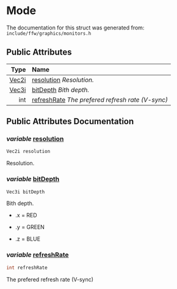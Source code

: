 Mode
===================================


The documentation for this struct was generated from: `include/ffw/graphics/monitors.h`



## Public Attributes

| Type | Name |
| -------: | :------- |
|  [Vec2i](ffw.html#e4e07ebe) | [resolution](#eef48160) _Resolution._ |
|  [Vec3i](ffw.html#1bc00754) | [bitDepth](#690132ed) _Bith depth._ |
|  int | [refreshRate](#413cba60) _The prefered refresh rate (V-sync)_ |


## Public Attributes Documentation

### _variable_ <a id="eef48160" href="#eef48160">resolution</a>

```cpp
Vec2i resolution
```

Resolution. 

### _variable_ <a id="690132ed" href="#690132ed">bitDepth</a>

```cpp
Vec3i bitDepth
```

Bith depth. 


* .x = RED

* .y = GREEN

* .z = BLUE 



### _variable_ <a id="413cba60" href="#413cba60">refreshRate</a>

```cpp
int refreshRate
```

The prefered refresh rate (V-sync) 



